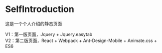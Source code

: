 # SelfIntroduction
这是一个个人介绍的静态页面

V1：第一版页面，Jquery + Jquery.easytab
<br />
V2：第二版页面，React + Webpack + Ant-Design-Mobile + Animate.css + ES6
